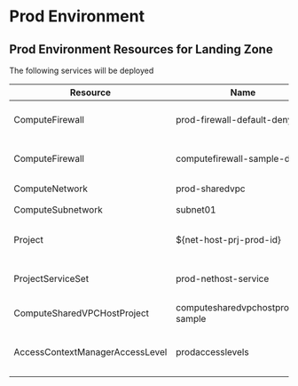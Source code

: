 # Prod Environment

## Prod Environment Resources for Landing Zone

The following services will be deployed

| Resource | Name | Location|
| --- | --- |  --- |
| ComputeFirewall | prod-firewall-default-deny | `firewall/net-private-perimeter-firewall.yaml` |
| ComputeFirewall | computefirewall-sample-deny | `firewall/net-public-perimeter-firewall.yaml` |
| ComputeNetwork | prod-sharedvpc | `network/prod-sharedvpc.yaml` |
| ComputeSubnetwork | subnet01 | `network/prod-sharedvpc.yaml` |
| Project | ${net-host-prj-prod-id} | `network-host/network-host-project.yaml` |
| ProjectServiceSet | prod-nethost-service | `network-host/prod-nethost-services.yaml` |
| ComputeSharedVPCHostProject | computesharedvpchostproject-sample | `shared-vpc/shared-vpc.yaml` |
| AccessContextManagerAccessLevel | prodaccesslevels | `vpc-service-controls/access-policy/access-context-manager.yaml` |